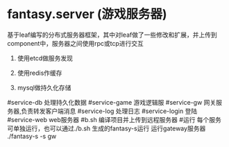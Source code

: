 # fantasy.server (游戏服务器)
基于leaf编写的分布式服务器框架，其中对leaf做了一些修改和扩展，并上传到component中，服务器之间使用rpc或tcp进行交互

1. 使用etcd做服务发现

2. 使用redis作缓存

3. mysql做持久化存储

#service-db
处理持久化数据 
#service-game
游戏逻辑服
#service-gw
网关服务器,负责转发客户端消息
#service-log
处理日志
#service-login
登陆
#service-web
web服务器
#b.sh
编译项目并上传到远程服务器
#运行
每个服务可单独运行，也可以通过./b.sh 生成的fantasy-s运行
    运行gateway服务器
    ./fantasy-s -s gw
          


        



